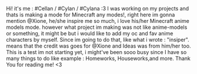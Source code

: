 Hi! it's me : #Cellan / #Cylan / #Cylana :3
I was working on my projects and thats is making a mode for Minecraft any modes!, right here im gonna mention @Xione, he/she inspire me so much, i love his/her Minecraft anime models mode.
however what project im making was not like anime-models or something, it might be but i would like to add my oc and fav anime characters by myself. Since im going to do that, like what i wrote : "insiper". means that the credit was goes for @Xione and Ideas was from him/her too.
This is a test im not starting yet, i might've been sooo busy since I have so many things to do like example : Homeworks, Houseworks,and more.
Thank You for reading me! <3

